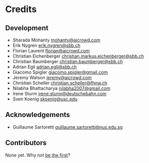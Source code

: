 Credits
===

Development
-----------

* Sharada Mohanty <mohanty@aicrowd.com>
* Erik Nygren <erik.nygren@sbb.ch>
* Florian Laurent <florian@aicrowd.com>
* Christian Eichenberger <christian.markus.eichenberger@sbb.ch>
* Christian Baumberger <christian.baumberger@sbb.ch>
* Adrian Egli <adrian.egli@sbb.ch>
* Giacomo Spigler <giacomo.spigler@gmail.com>
* Jeremy Watson <jeremy@aicrowd.com>
* Christian Scheller <christian.scheller@fhnw.ch>
* Nilabha Bhattacharya <nilabha2007@gmail.com>
* Irene Sturm <irene.sturm@deutschebahn.com>
* Sven Koenig <skoenig@usc.edu>

Acknowledgements
----------------
* Guillaume Sartoretti <guillaume.sartoretti@nus.edu.sg>

Contributors
------------

None yet. Why not [be the first](contributing)?
